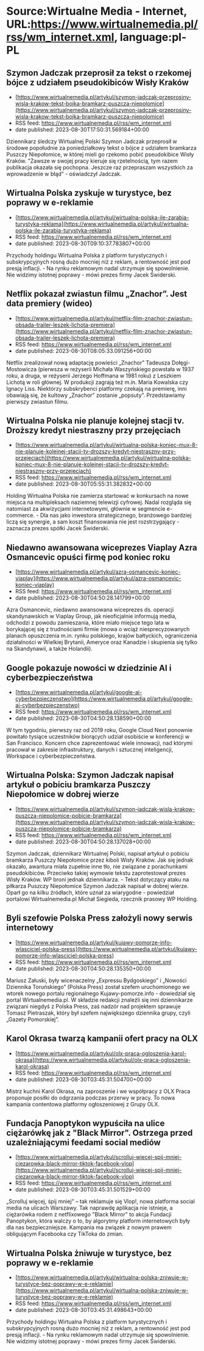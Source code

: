 # Source:Wirtualne Media - Internet, URL:https://www.wirtualnemedia.pl/rss/wm_internet.xml, language:pl-PL

## Szymon Jadczak przeprosił za tekst o rzekomej bójce z udziałem pseudokibiców Wisły Kraków
 - [https://www.wirtualnemedia.pl/artykul/szymon-jadczak-przeprosiny-wisla-krakow-tekst-bojka-bramkarz-puszcza-niepolomice](https://www.wirtualnemedia.pl/artykul/szymon-jadczak-przeprosiny-wisla-krakow-tekst-bojka-bramkarz-puszcza-niepolomice)
 - RSS feed: https://www.wirtualnemedia.pl/rss/wm_internet.xml
 - date published: 2023-08-30T17:50:31.569184+00:00

Dziennikarz śledczy Wirtualnej Polski Szymon Jadczak przeprosił w środowe popołudnie za poniedziałkowy tekst o bójce z udziałem bramkarza Puszczy Niepołomice, w której mieli go rzekomo pobić pseudokibice Wisły Kraków. "Zawsze w swojej pracy kieruje się rzetelnością, tym razem publikacja okazała się pochopna. Jeszcze raz przepraszam wszystkich za wprowadzenie w błąd" - oświadczył Jadczak.

## Wirtualna Polska zyskuje w turystyce, bez poprawy w e-reklamie
 - [https://www.wirtualnemedia.pl/artykul/wirtualna-polska-ile-zarabia-turystyka-reklama](https://www.wirtualnemedia.pl/artykul/wirtualna-polska-ile-zarabia-turystyka-reklama)
 - RSS feed: https://www.wirtualnemedia.pl/rss/wm_internet.xml
 - date published: 2023-08-30T09:10:37.783807+00:00

Przychody holdingu Wirtualna Polska z platform turystycznych i subskrypcyjnych rosną dużo mocniej niż z reklam, a rentowność jest pod presją inflacji. - Na rynku reklamowym nadal utrzymuje się spowolnienie. Nie widzimy istotnej poprawy - mówi prezes firmy Jacek Świderski.

## Netflix pokazał zwiastun filmu „Znachor”. Jest data premiery (wideo)
 - [https://www.wirtualnemedia.pl/artykul/netflix-film-znachor-zwiastun-obsada-trailer-leszek-lichota-premiera](https://www.wirtualnemedia.pl/artykul/netflix-film-znachor-zwiastun-obsada-trailer-leszek-lichota-premiera)
 - RSS feed: https://www.wirtualnemedia.pl/rss/wm_internet.xml
 - date published: 2023-08-30T08:05:33.091256+00:00

Netflix zrealizował nową adaptację powieści „Znachor” Tadeusza Dołęgi-Mostowicza (pierwsza w reżyserii Michała Waszyńskiego powstała w 1937 roku, a druga, w reżyserii Jerzego Hoffmana w 1981 roku) z Leszkiem Lichotą w roli głównej. W produkcji zagrają też m.in. Maria Kowalska czy Ignacy Liss. Niektórzy subskrybenci platformy czekają na premierę, inni obawiają się, że kultowy „Znachor” zostanie „popsuty”. Przedstawiamy pierwszy zwiastun filmu.

## Wirtualna Polska nie planuje kolejnej stacji tv. Droższy kredyt niestraszny przy przejęciach
 - [https://www.wirtualnemedia.pl/artykul/wirtualna-polska-koniec-mux-8-nie-planuje-kolejnej-stacji-tv-drozszy-kredyt-niestraszny-przy-przejeciach](https://www.wirtualnemedia.pl/artykul/wirtualna-polska-koniec-mux-8-nie-planuje-kolejnej-stacji-tv-drozszy-kredyt-niestraszny-przy-przejeciach)
 - RSS feed: https://www.wirtualnemedia.pl/rss/wm_internet.xml
 - date published: 2023-08-30T05:55:31.382832+00:00

Holding Wirtualna Polska nie zamierza startować w konkursach na nowe miejsca na multipleksach naziemnej telewizji cyfrowej. Nadal rozgląda się natomiast za akwizycjami internetowymi, głównie w segmencie e-commerce. - Dla nas jako inwestora strategicznego, branżowego bardziej liczą się synergie, a sam koszt finansowania nie jest rozstrzygający - zaznacza prezes spółki Jacek Świderski.

## Niedawno awansowana wiceprezes Viaplay Azra Osmancevic opuści firmę pod koniec roku
 - [https://www.wirtualnemedia.pl/artykul/azra-osmancevic-koniec-viaplay](https://www.wirtualnemedia.pl/artykul/azra-osmancevic-koniec-viaplay)
 - RSS feed: https://www.wirtualnemedia.pl/rss/wm_internet.xml
 - date published: 2023-08-30T04:50:28.141799+00:00

Azra Osmancevic, niedawno awansowana wiceprezes ds. operacji skandynawskich w Viaplay Group, jak nieoficjalnie informują media, odchodzi z powodu zamieszania, które miało miejsce tego lata w borykającej się z trudnościami firmie (mowa o wciąż niesprecyzowanych planach opuszczenia m.in. rynku polskiego, krajów bałtyckich, ograniczenia działalności w Wielkiej Brytanii, Ameryce oraz Kanadzie i skupienia się tylko na Skandynawii, a także Holandii).

## Google pokazuje nowości w dziedzinie AI i cyberbezpieczeństwa
 - [https://www.wirtualnemedia.pl/artykul/google-ai-cyberbezpieczenstwo](https://www.wirtualnemedia.pl/artykul/google-ai-cyberbezpieczenstwo)
 - RSS feed: https://www.wirtualnemedia.pl/rss/wm_internet.xml
 - date published: 2023-08-30T04:50:28.138590+00:00

W tym tygodniu, pierwszy raz od 2019 roku, Google Cloud Next ponownie powitało tysiące uczestników biorących udział osobiście w konferencji w San Francisco. Koncern chce zaprezentować wiele innowacji, nad którymi pracował w zakresie infrastruktury, danych i sztucznej inteligencji, Workspace i cyberbezpieczeństwa.

## Wirtualna Polska: Szymon Jadczak napisał artykuł o pobiciu bramkarza Puszczy Niepołomice w dobrej wierze
 - [https://www.wirtualnemedia.pl/artykul/szymon-jadczak-wisla-krakow-puszcza-niepolomice-pobicie-bramkarza](https://www.wirtualnemedia.pl/artykul/szymon-jadczak-wisla-krakow-puszcza-niepolomice-pobicie-bramkarza)
 - RSS feed: https://www.wirtualnemedia.pl/rss/wm_internet.xml
 - date published: 2023-08-30T04:50:28.137028+00:00

Szymon Jadczak, dziennikarz Wirtualnej Polski, napisał artykuł o pobiciu bramkarza Puszczy Niepołomice przez kiboli Wisły Kraków. Jak się jednak okazało, awantura miała zupełnie inne tło, nie związane z porachunkami pseudokibiców. Przeciwko takiej wymowie tekstu zaprotestował prezes Wisły Kraków. WP broni jednak dziennikarza. - Tekst dotyczący ataku na piłkarza Puszczy Niepołomice Szymon Jadczak napisał w dobrej wierze. Oparł go na kilku źródłach, które uznał za wiarygodne - powiedział portalowi Wirtualnemedia.pl Michał Siegieda, rzecznik prasowy WP Holding.

## Byli szefowie Polska Press założyli nowy serwis internetowy
 - [https://www.wirtualnemedia.pl/artykul/kujawy-pomorze-info-wlasciciel-polska-press](https://www.wirtualnemedia.pl/artykul/kujawy-pomorze-info-wlasciciel-polska-press)
 - RSS feed: https://www.wirtualnemedia.pl/rss/wm_internet.xml
 - date published: 2023-08-30T04:50:28.135350+00:00

Mariusz Załuski, były wicenaczelny „Expressu Bydgoskiego” i „Nowości Dziennika Toruńskiego” (Polska Press) został szefem uruchomionego we wtorek nowego portalu regionalnego Kujawy-pomorze.info - dowiedział się portal Wirtualnemedia.pl. W składzie redakcji znaleźli się inni dziennikarze związani niegdyś z Polska Press, zaś nadzór nad projektem sprawuje Tomasz Pietraszak, który był szefem największego dziennika grupy, czyli „Gazety Pomorskiej”.

## Karol Okrasa twarzą kampanii ofert pracy na OLX
 - [https://www.wirtualnemedia.pl/artykul/olx-praca-ogloszenia-karol-okrasa](https://www.wirtualnemedia.pl/artykul/olx-praca-ogloszenia-karol-okrasa)
 - RSS feed: https://www.wirtualnemedia.pl/rss/wm_internet.xml
 - date published: 2023-08-30T03:45:31.504700+00:00

Mistrz kuchni Karol Okrasa, na zaproszenie i we współpracy z OLX Praca proponuje posiłki do odgrzania podczas przerwy w pracy. To nowa kampania contentowa platformy ogłoszeniowej z Grupy OLX.

## Fundacja Panoptykon wypuściła na ulice ciężarówkę jak z "Black Mirror". Ostrzega przed uzależniającymi feedami social mediów
 - [https://www.wirtualnemedia.pl/artykul/scrolluj-wiecej-spij-mniej-ciezarowka-black-mirror-tiktok-facebook-vlop](https://www.wirtualnemedia.pl/artykul/scrolluj-wiecej-spij-mniej-ciezarowka-black-mirror-tiktok-facebook-vlop)
 - RSS feed: https://www.wirtualnemedia.pl/rss/wm_internet.xml
 - date published: 2023-08-30T03:45:31.501529+00:00

„Scrolluj więcej, śpij mniej" – tak reklamuje się Vlop!, nowa platforma social media na ulicach Warszawy. Tak naprawdę aplikacja nie istnieje, a ciężarówka rodem z netflixowego "Black Mirror" to akcja Fundacji Panoptykon, która walczy o to, by algorytmy platform internetowych były dla nas bezpieczniejsze. Kampania ma związek z nowym prawem obligującym Facebooka czy TikToka do zmian.

## Wirtualna Polska żniwuje w turystyce, bez poprawy w e-reklamie
 - [https://www.wirtualnemedia.pl/artykul/wirtualna-polska-zniwuje-w-turystyce-bez-poprawy-w-e-reklamie](https://www.wirtualnemedia.pl/artykul/wirtualna-polska-zniwuje-w-turystyce-bez-poprawy-w-e-reklamie)
 - RSS feed: https://www.wirtualnemedia.pl/rss/wm_internet.xml
 - date published: 2023-08-30T03:45:31.498643+00:00

Przychody holdingu Wirtualna Polska z platform turystycznych i subskrypcyjnych rosną dużo mocniej niż z reklam, a rentowność jest pod presją inflacji. - Na rynku reklamowym nadal utrzymuje się spowolnienie. Nie widzimy istotnej poprawy - mówi prezes firmy Jacek Świderski.

